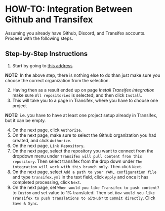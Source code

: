 # HOW-TO: Integration Between Github and Transifex

Assuming you already have Github, Discord, and Transifex accounts. Proceed with the following steps.

## Step-by-Step Instructions

1) Start by going to [this address](https://github.com/apps/transifex-integration/installations/new)

**NOTE:** In the above step, there is nothing else to do than just make sure you choose the correct organization from the selection. 

2) Having then as a result ended up on page _Install Transifex Integration_ make sure `All repositories` is selected, and then click `Install`.
3) This will take you to a page in Transifex, where you have to choose one project 

**NOTE:** i.e. you have to have at least one project setup already in Transifex, but it can be empty.

4) On the next page, click `Authorize`.
5) On the next page, make sure to select the Github organization you had created, and click `Authorize`.
6) On the next page, `Link Repository`.
7) On the next page, select the repository you want to connect from the dropdown menu under `Transifex will pull content from this repository`. Then select transifex from the drop down under `The integration will work with this branch only`. Then click `Next`.
8) On the next page, select `Add a path to your YAML configuration file` and type `transifex.yml` in the text field, click `Apply` and once it has completed processing, click `Next`.
9) On the next page, set `When would you like Transifex to push content?` to `Custom` and set value to 1% translated. Then set `How would you like Transifex to push translations to GitHub?` to `Commit directly`. Click `Save & Sync`.
